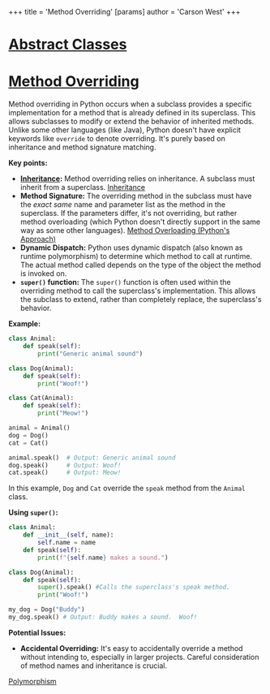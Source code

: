 +++
 title = 'Method Overriding'
[params]
	author = 'Carson West'
+++
# [Abstract Classes](./../abstract-classes/)
# [Method Overriding](./../method-overriding/) 
Method overriding in Python occurs when a subclass provides a specific implementation for a method that is already defined in its superclass.  This allows subclasses to modify or extend the behavior of inherited methods.  Unlike some other languages (like Java), Python doesn't have explicit keywords like `override` to denote overriding.  It's purely based on inheritance and method signature matching.

**Key points:**

* **[Inheritance](./../inheritance/):**  Method overriding relies on inheritance. A subclass must inherit from a superclass. [Inheritance](./../inheritance/)
* **Method Signature:** The overriding method in the subclass must have the *exact same* name and parameter list as the method in the superclass.  If the parameters differ, it's not overriding, but rather method overloading (which Python doesn't directly support in the same way as some other languages). [Method Overloading (Python's Approach)](./../method-overloading-(python's-approach)/)
* **Dynamic Dispatch:**  Python uses dynamic dispatch (also known as runtime polymorphism) to determine which method to call at runtime.  The actual method called depends on the type of the object the method is invoked on.
* **`super()` function:** The `super()` function is often used within the overriding method to call the superclass's implementation. This allows the subclass to extend, rather than completely replace, the superclass's behavior.

**Example:**

```python
class Animal:
    def speak(self):
        print("Generic animal sound")

class Dog(Animal):
    def speak(self):
        print("Woof!")

class Cat(Animal):
    def speak(self):
        print("Meow!")

animal = Animal()
dog = Dog()
cat = Cat()

animal.speak()  # Output: Generic animal sound
dog.speak()     # Output: Woof!
cat.speak()     # Output: Meow!
```

In this example, `Dog` and `Cat` override the `speak` method from the `Animal` class.

**Using `super()`:**

```python
class Animal:
    def __init__(self, name):
        self.name = name
    def speak(self):
        print(f"{self.name} makes a sound.")

class Dog(Animal):
    def speak(self):
        super().speak() #Calls the superclass's speak method.
        print("Woof!")

my_dog = Dog("Buddy")
my_dog.speak() # Output: Buddy makes a sound.  Woof!
```

**Potential Issues:**

* **Accidental Overriding:**  It's easy to accidentally override a method without intending to, especially in larger projects.  Careful consideration of method names and inheritance is crucial.


[Polymorphism](./../polymorphism/)
